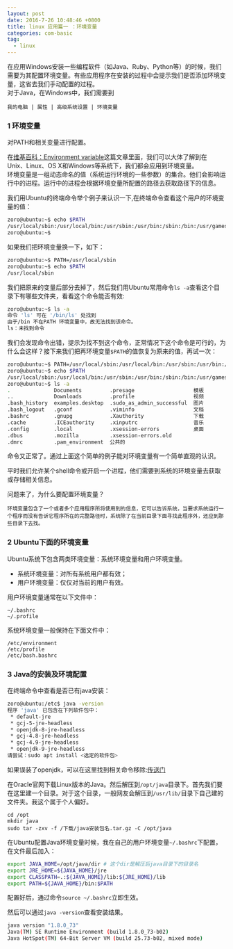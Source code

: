 ```yaml
---
layout: post  
date: 2016-7-26 10:48:46 +0800  
title: linux 应用篇一 ：环境变量 
categories: com-basic  
tag:
  - linux
---   
```


在应用Windows安装一些编程软件（如Java、Ruby、Python等）的时候，我们需要为其配置环境变量。有些应用程序在安装的过程中会提示我们是否添加环境变量，这省去我们手动配置的过程。  
对于Java，在Windows中，我们需要到  

```
我的电脑 | 属性 | 高级系统设置 | 环境变量
```  
### 1 环境变量

对PATH和相关变量进行配置。  

在[维基百科：Environment variable](https://en.wikipedia.org/wiki/Environment_variable)这篇文章里面，我们可以大体了解到在Unix、Linux、OS X和Windows等系统下，我们都会应用到环境变量。  
环境变量是一组动态命名的值（系统运行环境的一些参数）的集合。他们会影响运行中的进程。运行中的进程会根据环境变量所配置的路径去获取路径下的信息。  

我们用Ubuntu的终端命令举个例子来认识一下,在终端命令查看这个用户的环境变量的值：

```bash
zoro@ubuntu:~$ echo $PATH
/usr/local/sbin:/usr/local/bin:/usr/sbin:/usr/bin:/sbin:/bin:/usr/games:/usr/local/games:/snap/bin
zoro@ubuntu:~$ 
```

如果我们把环境变量换一下，如下：
  
```bash
zoro@ubuntu:~$ PATH=/usr/local/sbin
zoro@ubuntu:~$ echo $PATH
/usr/local/sbin

```  

我们把原来的变量后部分去掉了，然后我们用Ubuntu常用命令`ls -a`查看这个目录下有哪些文件夹，看看这个命令能否有效:  

```bash  
zoro@ubuntu:~$ ls -a
命令 'ls' 可在 '/bin/ls' 处找到
由于/bin 不在PATH 环境变量中，故无法找到该命令。
ls：未找到命令

```

我们会发现命令出错，提示为找不到这个命令，正常情况下这个命令是可行的，为什么会这样？接下来我们把再环境变量`$PATH`的值恢复为原来的值，再试一次：

```bash
zoro@ubuntu:~$ PATH=/usr/local/sbin:/usr/local/bin:/usr/sbin:/usr/bin:/sbin:/bin:/usr/games:/usr/local/games:/snap/bin
zoro@ubuntu:~$ echo $PATH
/usr/local/sbin:/usr/local/bin:/usr/sbin:/usr/bin:/sbin:/bin:/usr/games:/usr/local/games:/snap/bin
zoro@ubuntu:~$ ls -a
.              Documents         .presage                   模板
..             Downloads         .profile                   视频
.bash_history  examples.desktop  .sudo_as_admin_successful  图片
.bash_logout   .gconf            .viminfo                   文档
.bashrc        .gnupg            .Xauthority                下载
.cache         .ICEauthority     .xinputrc                  音乐
.config        .local            .xsession-errors           桌面
.dbus          .mozilla          .xsession-errors.old
.dmrc          .pam_environment  公共的

```  

命令又正常了。通过上面这个简单的例子能对环境变量有一个简单直观的认识。

平时我们允许某个shell命令或开启一个进程，他们需要到系统的环境变量去获取或存储相关信息。  


问题来了，为什么要配置环境变量？  

```  
环境变量包含了一个或者多个应用程序所将使用到的信息，它可以告诉系统，当要求系统运行一个程序而没有告诉它程序所在的完整路径时，系统除了在当前目录下面寻找此程序外，还应到那些目录下去找。
``` 

### 2 Ubuntu下面的环境变量  

 Ubuntu系统下包含两类环境变量：系统环境变量和用户环境变量。  

* 系统环境变量：对所有系统用户都有效；
* 用户环境变量：仅仅对当前的用户有效。
  

用户环境变量通常在以下文件中：

```  
~/.bashrc
~/.profile
``` 

系统环境变量一般保持在下面文件中：

```
/etc/environment
/etc/profile
/etc/bash.bashrc 
```  


### 3 Java的安装及环境配置

在终端命令中查看是否已有java安装：

```bash    
zoro@ubuntu:/etc$ java -version
程序 'java' 已包含在下列软件包中：
 * default-jre
 * gcj-5-jre-headless
 * openjdk-8-jre-headless
 * gcj-4.8-jre-headless
 * gcj-4.9-jre-headless
 * openjdk-9-jre-headless
请尝试：sudo apt install <选定的软件包>
```

如果误装了openjdk，可以在这里找到相关命令移除:[传送门](http://blog.csdn.net/swuteresa/article/details/13335481)  

在Oracle官网下载Linux版本的Java。然后解压到`/opt/java`目录下。首先我们要在这里建一个目录。对于这个目录，一般网友会解压到`/usr/lib/`目录下自己建的文件夹。我这个属于个人偏好。  

```  
cd /opt
mkdir java
sudo tar -zxv -f /下载/java安装包名.tar.gz -C /opt/java
```

在Ubuntu配置Java环境变量时候，我在自己的用户环境变量`~/.bashrc`下配置，在文件最后加入：  

```bash
export JAVA_HOME=/opt/java/dir # 这个dir是解压后java目录下的目录名
export JRE_HOME=${JAVA_HOME}/jre
export CLASSPATH=.:${JAVA_HOME}/lib:${JRE_HOME}/lib
export PATH=${JAVA_HOME}/bin:$PATH 
```

配置好后，通过命令`source ~/.bashrc`立即生效。  

然后可以通过`java -version`查看安装结果。  


```bash
java version "1.8.0_73"
Java(TM) SE Runtime Environment (build 1.8.0_73-b02)
Java HotSpot(TM) 64-Bit Server VM (build 25.73-b02, mixed mode)
```
